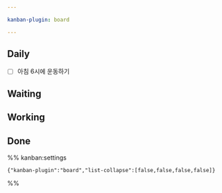 ```yaml
---

kanban-plugin: board

---
```


## Daily

- [ ] 아침 6시에 운동하기


## Waiting



## Working



## Done





%% kanban:settings
```
{"kanban-plugin":"board","list-collapse":[false,false,false,false]}
```
%%